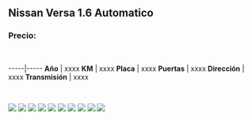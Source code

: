 ## Nissan Versa 1.6 Automatico

### Precio:

<p>&nbsp;</p>

-----|-----
**Año** | xxxx
**KM** | xxxx
**Placa** | xxxx
**Puertas** | xxxx
**Dirección** | xxxx
**Transmisión** | xxxx


<p>&nbsp;</p>

<img src="images/Nissan Versa 1.6 Automatico - 0.002.jpg?raw=true"/>
<img src="images/Nissan Versa 1.6 Automatico - 0.0424.jpg?raw=true"/>
<img src="images/Nissan Versa 1.6 Automatico - 0.063.jpg?raw=true"/>
<img src="images/Nissan Versa 1.6 Automatico - 0.2575.jpg?raw=true"/>
<img src="images/Nissan Versa 1.6 Automatico - 0.5898.jpg?raw=true"/>
<img src="images/Nissan Versa 1.6 Automatico - 0.685.jpg?raw=true"/>
<img src="images/Nissan Versa 1.6 Automatico - 0.7162.jpg?raw=true"/>
<img src="images/Nissan Versa 1.6 Automatico - 0.9245.jpg?raw=true"/>
<img src="images/Nissan Versa 1.6 Automatico - 0.9683.jpg?raw=true"/>
<img src="images/Nissan Versa 1.6 Automatico - 0.9726.jpg?raw=true"/>



